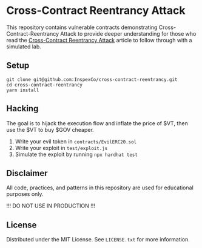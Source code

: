 # Cross-Contract Reentrancy Attack

This repository contains vulnerable contracts demonstrating Cross-Contract-Reentrancy Attack to provide deeper understanding for those who read the [Cross-Contract Reentrancy Attack](https://inspexco.medium.com/cross-contract-reentrancy-attack-402d27a02a15) article to follow through with a simulated lab.

## Setup
```
git clone git@github.com:InspexCo/cross-contract-reentrancy.git
cd cross-contract-reentrancy
yarn install
```

## Hacking

The goal is to hijack the execution flow and inflate the price of $VT, then use the $VT to buy $GOV cheaper.

1. Write your evil token in `contracts/EvilERC20.sol`
2. Write your exploit in `test/exploit.js`
3. Simulate the exploit by running `npx hardhat test`

## Disclaimer

All code, practices, and patterns in this repository are used for educational purposes only.

!!! DO NOT USE IN PRODUCTION !!!

## License

Distributed under the MIT License. See `LICENSE.txt` for more information.